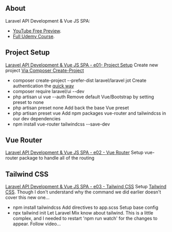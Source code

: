 ## About

Laravel API Development & Vue JS SPA:

- [YouTube Free Preview](https://www.youtube.com/watch?v=AFyzK8qohdE&list=PLpzy7FIRqpGBBKr4FVpEs1fA7uCibdCZ9&index=2&t=0s).
- [Full Udemy Course](https://www.udemy.com/course/laravel-api-development-vue-js-spa-from-scratch/).

## Project Setup

[Laravel API Development & Vue JS SPA - e01- Project Setup](https://www.youtube.com/watch?v=AFyzK8qohdE&list=PLpzy7FIRqpGBBKr4FVpEs1fA7uCibdCZ9&index=2&t=0s)
Create new project [Via Composer Create-Project](https://laravel.com/docs/6.0/installation#installing-laravel)
-  composer create-project --prefer-dist laravel/laravel jot
Create authentication the [quick way](https://laravel.com/docs/6.0/authentication#authentication-quickstart)
- composer require laravel/ui --dev
- php artisan ui vue --auth
Remove default Vue/Bootstrap by setting preset to none
- php artisan preset none
Add back the base Vue preset
- php artisan preset vue
Add npm packages vue-router and tailwindcss in our dev dependencies
- npm install vue-router tailwindcss --save-dev

## Vue Router

[Laravel API Development & Vue JS SPA - e02 - Vue Router](https://www.youtube.com/watch?v=wJN_7YJkzRw&list=PLpzy7FIRqpGBBKr4FVpEs1fA7uCibdCZ9&index=2)
Setup vue-router package to handle all of the routing

## Tailwind CSS

[Laravel API Development & Vue JS SPA - e03 - Tailwind CSS](https://www.youtube.com/watch?v=wX1QKUISQjI&list=PLpzy7FIRqpGBBKr4FVpEs1fA7uCibdCZ9&index=3)
Setup [Tailwind CSS](https://tailwindcss.com/docs/installation/). Though I don't understand why the command we did earlier doesn't cover this new one...
- npm install tailwindcss
Add directives to app.scss
Setup base config
- npx tailwind init
Let Laravel Mix know about tailwind. This is a little complex, and I needed to restart 'npm run watch' for the changes to appear. Follow video...
